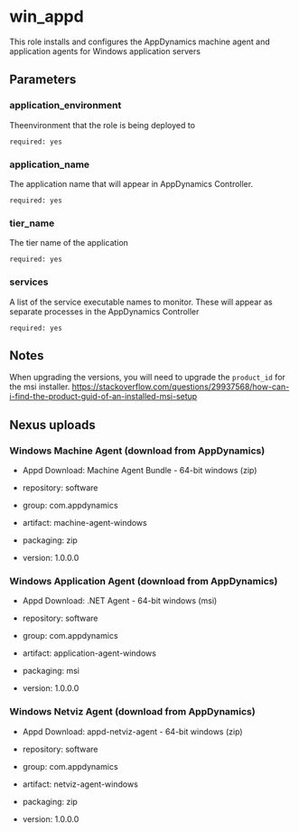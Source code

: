 # win_appd

This role installs and configures the AppDynamics machine agent and application agents for Windows application servers

## Parameters

### application_environment
Theenvironment that the role is being deployed to

`required: yes`

### application_name
The application name that will appear in AppDynamics Controller.

`required: yes`

### tier_name
The tier name of the application

`required: yes`

### services
A list of the service executable names to monitor. These will appear as separate processes in the AppDynamics Controller  

`required: yes`

## Notes

When upgrading the versions, you will need to upgrade the `product_id` for the msi installer.  https://stackoverflow.com/questions/29937568/how-can-i-find-the-product-guid-of-an-installed-msi-setup

## Nexus uploads

### Windows Machine Agent (download from AppDynamics)

- Appd Download: Machine Agent Bundle - 64-bit windows (zip)  

- repository: software
- group: com.appdynamics
- artifact: machine-agent-windows
- packaging: zip
- version: 1.0.0.0

### Windows Application Agent (download from AppDynamics)

- Appd Download: .NET Agent - 64-bit windows (msi)

- repository: software
- group: com.appdynamics
- artifact: application-agent-windows
- packaging: msi
- version: 1.0.0.0

### Windows Netviz Agent (download from AppDynamics)

- Appd Download: appd-netviz-agent - 64-bit windows (zip)

- repository: software
- group: com.appdynamics
- artifact: netviz-agent-windows
- packaging: zip
- version: 1.0.0.0

